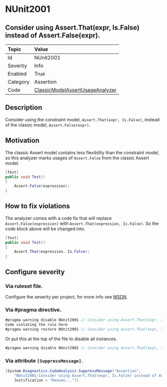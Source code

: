 # NUnit2001
## Consider using Assert.That(expr, Is.False) instead of Assert.False(expr).

| Topic    | Value
| :--      | :--
| Id       | NUnit2001
| Severity | Info
| Enabled  | True
| Category | Assertion
| Code     | [ClassicModelAssertUsageAnalyzer](https://github.com/nunit/nunit.analyzers/blob/master/src/nunit.analyzers/ClassicModelAssertUsage/ClassicModelAssertUsageAnalyzer.cs)


## Description

Consider using the constraint model, `Assert.That(expr, Is.False)`, instead of the classic model, `Assert.False(expr)`.

## Motivation

The classic Assert model contains less flexibility than the constraint model,
so this analyzer marks usages of `Assert.False` from the classic Assert model.

```csharp
[Test]
public void Test()
{
    Assert.False(expression);
}
```

## How to fix violations

The analyzer comes with a code fix that will replace `Assert.False(expression)` with
`Assert.That(expression, Is.False)`. So the code block above will be changed into.

```csharp
[Test]
public void Test()
{
    Assert.That(expression, Is.False);
}
```

<!-- start generated config severity -->
## Configure severity

### Via ruleset file.

Configure the severity per project, for more info see [MSDN](https://msdn.microsoft.com/en-us/library/dd264949.aspx).

### Via #pragma directive.
```C#
#pragma warning disable NUnit2001 // Consider using Assert.That(expr, Is.False) instead of Assert.False(expr).
Code violating the rule here
#pragma warning restore NUnit2001 // Consider using Assert.That(expr, Is.False) instead of Assert.False(expr).
```

Or put this at the top of the file to disable all instances.
```C#
#pragma warning disable NUnit2001 // Consider using Assert.That(expr, Is.False) instead of Assert.False(expr).
```

### Via attribute `[SuppressMessage]`.

```C#
[System.Diagnostics.CodeAnalysis.SuppressMessage("Assertion", 
    "NUnit2001:Consider using Assert.That(expr, Is.False) instead of Assert.False(expr).",
    Justification = "Reason...")]
```
<!-- end generated config severity -->
